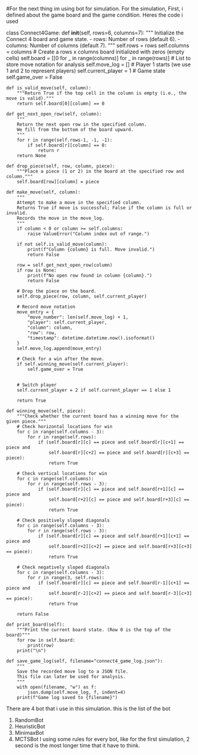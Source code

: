 #For the next thing im using bot for simulation. 
For the simulation, First, i defined about the game board and the game condition. Heres the code i used


class Connect4Game:
    def __init__(self, rows=6, columns=7):
        """
        Initialize the Connect 4 board and game state.
        - rows: Number of rows (default 6).
        - columns: Number of columns (default 7).
        """
        self.rows = rows
        self.columns = columns
        # Create a rows x columns board initialized with zeros (empty cells)
        self.board = [[0 for _ in range(columns)] for _ in range(rows)]
        # List to store move notation for analysis
        self.move_log = []
        # Player 1 starts (we use 1 and 2 to represent players)
        self.current_player = 1
        # Game state
        self.game_over = False

    def is_valid_move(self, column):
        """Return True if the top cell in the column is empty (i.e., the move is valid)."""
        return self.board[0][column] == 0

    def get_next_open_row(self, column):
        """
        Return the next open row in the specified column.
        We fill from the bottom of the board upward.
        """
        for r in range(self.rows-1, -1, -1):
            if self.board[r][column] == 0:
                return r
        return None

    def drop_piece(self, row, column, piece):
        """Place a piece (1 or 2) in the board at the specified row and column."""
        self.board[row][column] = piece

    def make_move(self, column):
        """
        Attempt to make a move in the specified column.
        Returns True if move is successful; False if the column is full or invalid.
        Records the move in the move_log.
        """
        if column < 0 or column >= self.columns:
            raise ValueError("Column index out of range.")

        if not self.is_valid_move(column):
            print(f"Column {column} is full. Move invalid.")
            return False

        row = self.get_next_open_row(column)
        if row is None:
            print(f"No open row found in column {column}.")
            return False

        # Drop the piece on the board.
        self.drop_piece(row, column, self.current_player)

        # Record move notation
        move_entry = {
            "move_number": len(self.move_log) + 1,
            "player": self.current_player,
            "column": column,
            "row": row,
            "timestamp": datetime.datetime.now().isoformat()
        }
        self.move_log.append(move_entry)

        # Check for a win after the move.
        if self.winning_move(self.current_player):
            self.game_over = True
            

        # Switch player
        self.current_player = 2 if self.current_player == 1 else 1

        return True

    def winning_move(self, piece):
        """Check whether the current board has a winning move for the given piece."""
        # Check horizontal locations for win
        for c in range(self.columns - 3):
            for r in range(self.rows):
                if (self.board[r][c] == piece and self.board[r][c+1] == piece and
                    self.board[r][c+2] == piece and self.board[r][c+3] == piece):
                    return True

        # Check vertical locations for win
        for c in range(self.columns):
            for r in range(self.rows - 3):
                if (self.board[r][c] == piece and self.board[r+1][c] == piece and
                    self.board[r+2][c] == piece and self.board[r+3][c] == piece):
                    return True

        # Check positively sloped diagonals
        for c in range(self.columns - 3):
            for r in range(self.rows - 3):
                if (self.board[r][c] == piece and self.board[r+1][c+1] == piece and
                    self.board[r+2][c+2] == piece and self.board[r+3][c+3] == piece):
                    return True

        # Check negatively sloped diagonals
        for c in range(self.columns - 3):
            for r in range(3, self.rows):
                if (self.board[r][c] == piece and self.board[r-1][c+1] == piece and
                    self.board[r-2][c+2] == piece and self.board[r-3][c+3] == piece):
                    return True

        return False

    def print_board(self):
        """Print the current board state. (Row 0 is the top of the board)"""
        for row in self.board:
            print(row)
        print("\n")

    def save_game_log(self, filename="connect4_game_log.json"):
        """
        Save the recorded move log to a JSON file.
        This file can later be used for analysis.
        """
        with open(filename, "w") as f:
            json.dump(self.move_log, f, indent=4)
        print(f"Game log saved to {filename}")













There are 4 bot that i use in this simulation. this is the list of the bot
1. RandomBot
2. HeuristicBot
3. MinimaxBot
4. MCTSBot
I using some rules for every bot, like for the first simulation, 2 second is the most longer time that it have to think.
